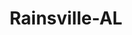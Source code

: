 ---
title: Rainsville-AL
slug: rainsville-al
f_state:
- cms/state/alabama.md
f_locations:
- cms/payday-loan/check-cash-company-10524.md
- cms/payday-loan/check-cash-company-10525.md
- cms/payday-loan/fast-cash-17561.md
- cms/payday-loan/fast-cash-17562.md
- cms/payday-loan/fast-cash-17563.md
- cms/payday-loan/pawn-inc-23488.md
updated-on: '2024-05-30T13:41:28.615Z'
created-on: '2024-05-30T13:41:28.615Z'
published-on: '2024-05-30T13:54:32.469Z'
f_city: Rainsville
layout: '[city].html'
tags: city
---